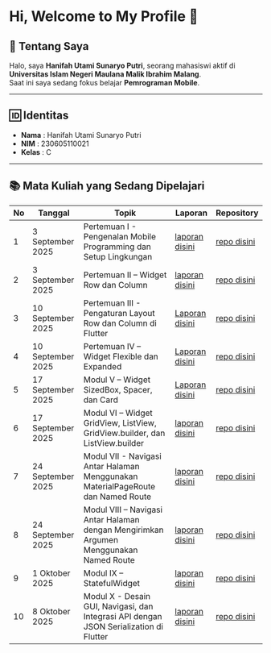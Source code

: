 # Hi, Welcome to My Profile 👋

## 👩 Tentang Saya
Halo, saya **Hanifah Utami Sunaryo Putri**, seorang mahasiswi aktif di **Universitas Islam Negeri Maulana Malik Ibrahim Malang**.  
Saat ini saya sedang fokus belajar **Pemrograman Mobile**.

---

## 🆔 Identitas
- **Nama** : Hanifah Utami Sunaryo Putri  
- **NIM** : 230605110021  
- **Kelas** : C  

---

## 📚 Mata Kuliah yang Sedang Dipelajari
| No | Tanggal          | Topik                                     | Laporan   | Repository |
|----|------------------|-------------------------------------------|-----------|------------|
| 1  | 3 September 2025 | Pertemuan I - Pengenalan Mobile Programming dan Setup Lingkungan    | [laporan disini](https://docs.google.com/document/d/12arj9jfeEkxrdKmFwC59nV3P4B2v8n3EPrshqCxSekk/edit?pli=1&tab=t.0) | [repo disini](https://github.com/hanifahifa/PRAKTIKUM_MOBILE/tree/modul-1) |
| 2 | 3 September 2025 | Pertemuan II – Widget Row dan Column | [laporan disini](https://docs.google.com/document/d/12arj9jfeEkxrdKmFwC59nV3P4B2v8n3EPrshqCxSekk/edit?pli=1&tab=t.m4wj8fkg5kax) | [repo disini](https://github.com/hanifahifa/PRAKTIKUM_MOBILE/tree/modul-2) |
| 3  | 10 September 2025 | Pertemuan III - Pengaturan Layout Row dan Column di Flutter | [Laporan disini](https://docs.google.com/document/d/12arj9jfeEkxrdKmFwC59nV3P4B2v8n3EPrshqCxSekk/edit?pli=1&tab=t.p4zvsjz5hc40) | [repo disini](https://github.com/hanifahifa/PRAKTIKUM_MOBILE/tree/modul-3) |
| 4  | 10 September 2025 | Pertemuan IV – Widget Flexible dan Expanded | [Laporan disini](https://docs.google.com/document/d/12arj9jfeEkxrdKmFwC59nV3P4B2v8n3EPrshqCxSekk/edit?pli=1&tab=t.5os6dzski54d) | [repo disini](https://github.com/hanifahifa/PRAKTIKUM_MOBILE/tree/modul-4) |
| 5  | 17 September 2025 | Modul V – Widget SizedBox, Spacer, dan Card | [Laporan disini](https://docs.google.com/document/d/12arj9jfeEkxrdKmFwC59nV3P4B2v8n3EPrshqCxSekk/edit?tab=t.lbsmqbhax3im) | [repo disini](https://github.com/hanifahifa/PRAKTIKUM_MOBILE/tree/modul-5) |
| 6  | 17 September 2025 | Modul VI – Widget GridView, ListView, GridView.builder, dan ListView.builder | [laporan disini](https://docs.google.com/document/d/12arj9jfeEkxrdKmFwC59nV3P4B2v8n3EPrshqCxSekk/edit?tab=t.7y5w32agxumt) | [repo disini](https://github.com/hanifahifa/PRAKTIKUM_MOBILE/tree/modul-6) |
| 7  | 24 September 2025 | Modul VII - Navigasi Antar Halaman Menggunakan MaterialPageRoute dan Named Route | [laporan disini](https://docs.google.com/document/d/12arj9jfeEkxrdKmFwC59nV3P4B2v8n3EPrshqCxSekk/edit?pli=1&tab=t.7qd6bjjglllb) | [repo disini](https://github.com/hanifahifa/PRAKTIKUM_MOBILE/tree/modul-7) |
| 8  | 24 September 2025 | Modul VIII – Navigasi Antar Halaman dengan Mengirimkan Argumen Menggunakan Named Route | [laporan disini](https://docs.google.com/document/d/12arj9jfeEkxrdKmFwC59nV3P4B2v8n3EPrshqCxSekk/edit?pli=1&tab=t.3ld0usbg4owb) | [repo disini](https://github.com/hanifahifa/PRAKTIKUM_MOBILE/tree/modul-8) |
| 9  | 1 Oktober 2025 | Modul IX – StatefulWidget | [laporan disini](https://docs.google.com/document/d/12arj9jfeEkxrdKmFwC59nV3P4B2v8n3EPrshqCxSekk/edit?pli=1&tab=t.pywshm15e2g8) | [repo disini](https://github.com/hanifahifa/PRAKTIKUM_MOBILE/tree/modul-9) |
| 10  | 8 Oktober 2025 | Modul X - Desain GUI, Navigasi, dan Integrasi API dengan JSON Serialization di Flutter | [laporan disini](https://docs.google.com/document/d/12arj9jfeEkxrdKmFwC59nV3P4B2v8n3EPrshqCxSekk/edit?pli=1&tab=t.fkk3breissj3) | [repo disini](https://github.com/hanifahifa/PRAKTIKUM_MOBILE/tree/modul-9) |


